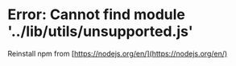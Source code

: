 # Error: Cannot find module '../lib/utils/unsupported.js'

Reinstall npm from  [https://nodejs.org/en/](https://nodejs.org/en/)